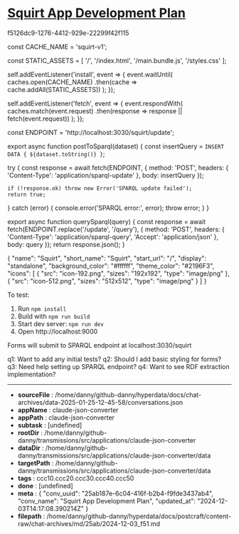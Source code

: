# [Squirt App Development Plan](https://claude.ai/chat/25ab187e-6c04-416f-b2b4-f9fde3437ab4)

f5126dc9-1276-4412-929e-22299f42f115

 <antArtifact identifier="sw-js" type="application/vnd.ant.code" language="javascript" title="public/sw.js">
const CACHE_NAME = 'squirt-v1';

const STATIC_ASSETS = [
  '/',
  '/index.html',
  '/main.bundle.js',
  '/styles.css'
];

self.addEventListener('install', event => {
  event.waitUntil(
    caches.open(CACHE_NAME)
      .then(cache => cache.addAll(STATIC_ASSETS))
  );
});

self.addEventListener('fetch', event => {
  event.respondWith(
    caches.match(event.request)
      .then(response => response || fetch(event.request))
  );
});
</antArtifact>

<antArtifact identifier="sparql-js" type="application/vnd.ant.code" language="javascript" title="src/js/sparql.js">
const ENDPOINT = 'http://localhost:3030/squirt/update';

export async function postToSparql(dataset) {
  const insertQuery = `
    INSERT DATA {
      ${dataset.toString()}
    }
  `;

  try {
    const response = await fetch(ENDPOINT, {
      method: 'POST',
      headers: {
        'Content-Type': 'application/sparql-update'
      },
      body: insertQuery
    });
    
    if (!response.ok) throw new Error('SPARQL update failed');
    return true;
  } catch (error) {
    console.error('SPARQL error:', error);
    throw error;
  }
}

export async function querySparql(query) {
  const response = await fetch(ENDPOINT.replace('/update', '/query'), {
    method: 'POST',
    headers: {
      'Content-Type': 'application/sparql-query',
      'Accept': 'application/json'
    },
    body: query
  });
  return response.json();
}
</antArtifact>

<antArtifact identifier="manifest-json" type="application/vnd.ant.code" language="json" title="public/manifest.json">
{
  "name": "Squirt",
  "short_name": "Squirt",
  "start_url": "/",
  "display": "standalone",
  "background_color": "#ffffff",
  "theme_color": "#2196F3",
  "icons": [
    {
      "src": "icon-192.png",
      "sizes": "192x192",
      "type": "image/png"
    },
    {
      "src": "icon-512.png", 
      "sizes": "512x512",
      "type": "image/png"
    }
  ]
}
</antArtifact>

To test:

1. Run `npm install`
2. Build with `npm run build`  
3. Start dev server: `npm run dev`
4. Open http://localhost:9000

Forms will submit to SPARQL endpoint at localhost:3030/squirt

q1: Want to add any initial tests?
q2: Should I add basic styling for forms?
q3: Need help setting up SPARQL endpoint?
q4: Want to see RDF extraction implementation?

---

* **sourceFile** : /home/danny/github-danny/hyperdata/docs/chat-archives/data-2025-01-25-12-45-58/conversations.json
* **appName** : claude-json-converter
* **appPath** : claude-json-converter
* **subtask** : [undefined]
* **rootDir** : /home/danny/github-danny/transmissions/src/applications/claude-json-converter
* **dataDir** : /home/danny/github-danny/transmissions/src/applications/claude-json-converter/data
* **targetPath** : /home/danny/github-danny/transmissions/src/applications/claude-json-converter/data
* **tags** : ccc10.ccc20.ccc30.ccc40.ccc50
* **done** : [undefined]
* **meta** : {
  "conv_uuid": "25ab187e-6c04-416f-b2b4-f9fde3437ab4",
  "conv_name": "Squirt App Development Plan",
  "updated_at": "2024-12-03T14:17:08.390214Z"
}
* **filepath** : /home/danny/github-danny/hyperdata/docs/postcraft/content-raw/chat-archives/md/25ab/2024-12-03_f51.md